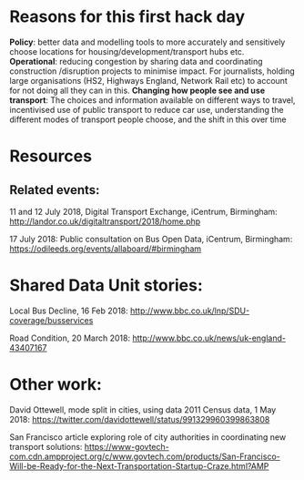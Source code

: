 # Reasons for this first hack day

**Policy**: better data and modelling tools to more accurately and sensitively choose locations for housing/development/transport hubs etc.   
**Operational**: reducing congestion by sharing data and coordinating construction /disruption projects to minimise impact.  For journalists, holding large organisations (HS2, Highways England, Network Rail etc) to account for not doing all they can in this.
**Changing how people see and use transport**: 
The choices and information available on different ways to travel, incentivised use of public transport to reduce car use, understanding the different modes of transport people choose, and the shift in this over time 

# **Resources**
## Related events:
11 and 12 July 2018, Digital Transport Exchange, iCentrum, Birmingham: http://landor.co.uk/digitaltransport/2018/home.php

17 July 2018: Public consultation on Bus Open Data, iCentrum, Birmingham: https://odileeds.org/events/allaboard/#birmingham 

# **Shared Data Unit stories:**
Local Bus Decline, 16 Feb 2018: http://www.bbc.co.uk/lnp/SDU-coverage/busservices

Road Condition, 20 March 2018: http://www.bbc.co.uk/news/uk-england-43407167   

# Other work:
David Ottewell, mode split in cities, using data 2011 Census data, 1 May 2018: https://twitter.com/davidottewell/status/991329960399863808

San Francisco article exploring role of city authorities in coordinating new transport solutions: https://www-govtech-com.cdn.ampproject.org/c/www.govtech.com/products/San-Francisco-Will-be-Ready-for-the-Next-Transportation-Startup-Craze.html?AMP
